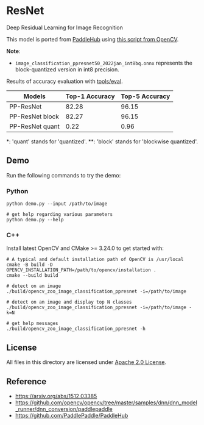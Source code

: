 # ResNet

Deep Residual Learning for Image Recognition

This model is ported from [PaddleHub](https://github.com/PaddlePaddle/PaddleHub) using [this script from OpenCV](https://github.com/opencv/opencv/blob/master/samples/dnn/dnn_model_runner/dnn_conversion/paddlepaddle/paddle_resnet50.py).

**Note**:
- `image_classification_ppresnet50_2022jan_int8bq.onnx` represents the block-quantized version in int8 precision.

Results of accuracy evaluation with [tools/eval](../../tools/eval).

| Models          | Top-1 Accuracy | Top-5 Accuracy |
| --------------- | -------------- | -------------- |
| PP-ResNet       | 82.28          | 96.15          |
| PP-ResNet block | 82.27          | 96.15          |
| PP-ResNet quant | 0.22           | 0.96           |

\*: 'quant' stands for 'quantized'.
\*\*: 'block' stands for 'blockwise quantized'.

## Demo

Run the following commands to try the demo:

### Python

```shell
python demo.py --input /path/to/image

# get help regarding various parameters
python demo.py --help
```
### C++

Install latest OpenCV and CMake >= 3.24.0 to get started with:

```shell
# A typical and default installation path of OpenCV is /usr/local
cmake -B build -D OPENCV_INSTALLATION_PATH=/path/to/opencv/installation .
cmake --build build

# detect on an image
./build/opencv_zoo_image_classification_ppresnet -i=/path/to/image

# detect on an image and display top N classes
./build/opencv_zoo_image_classification_ppresnet -i=/path/to/image -k=N

# get help messages
./build/opencv_zoo_image_classification_ppresnet -h
```

## License

All files in this directory are licensed under [Apache 2.0 License](./LICENSE).

## Reference

- https://arxiv.org/abs/1512.03385
- https://github.com/opencv/opencv/tree/master/samples/dnn/dnn_model_runner/dnn_conversion/paddlepaddle
- https://github.com/PaddlePaddle/PaddleHub
